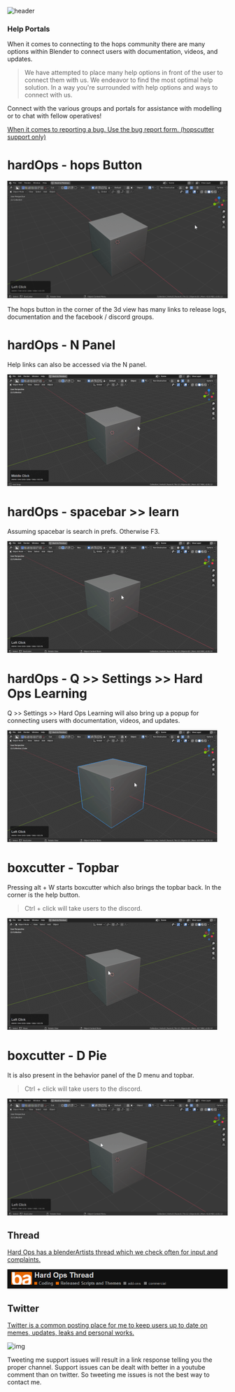 ![header](img/banner.gif)

### Help Portals

When it comes to connecting to the hops community there are many options within Blender to connect users with documentation, videos, and updates.

> We have attempted to place many help options in front of the user to connect them with us. We endeavor to find the most optimal help solution. In a way you're surrounded with help options and ways to connect with us.

Connect with the various groups and portals for assistance with modelling or to chat with fellow operatives!

[When it comes to reporting a bug. Use the bug report form. (hopscutter support only)](https://hopscutter.com/forms/bug-report.php)

# hardOps - hops Button

![img](img/contact/c1.gif)

The hops button in the corner of the 3d view has many links to release logs, documentation and the facebook / discord groups.

# hardOps - N Panel

Help links can also be accessed via the N panel.

![img](img/contact/c2.gif)

# hardOps - spacebar >> learn

Assuming spacebar is search in prefs. Otherwise F3.

![img](img/contact/c7.gif)

# hardOps - Q >> Settings >> Hard Ops Learning

Q >> Settings >> Hard Ops Learning will also bring up a popup for connecting users with documentation, videos, and updates.

![img](img/contact/c8.gif)

# boxcutter - Topbar

Pressing alt + W starts boxcutter which also brings the topbar back. In the corner is the help button.

> Ctrl + click will take users to the discord.

![img](img/contact/c3.gif)

# boxcutter - D Pie

It is also present in the behavior panel of the D menu and topbar.

> Ctrl + click will take users to the discord.

![img](img/contact/c4.gif)

## Thread

[Hard Ops has a blenderArtists thread which we check often for input and complaints.](https://blenderartists.org/t/hard-ops-thread/)

![img](img/contact/c5.png)


## Twitter

[Twitter is a common posting place for me to keep users up to date on memes, updates, leaks and personal works.](https://twitter.com/mxeon1001)

![img](img/contact/c6.gif)

Tweeting me support issues will result in a link response telling you the proper channel. Support issues can be dealt with better in a youtube comment than on twitter. So tweeting me issues is not the best way to contact me.
